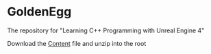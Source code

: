 # GoldenEgg

The repository for "Learning C++ Programming with Unreal Engine 4"

Download the [Content](https://s3.amazonaws.com/superwills/Content.zip) file and unzip into the root
